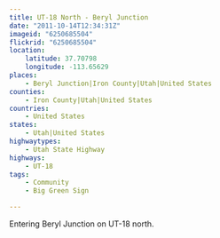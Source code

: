 ```yaml
---
title: UT-18 North - Beryl Junction
date: "2011-10-14T12:34:31Z"
imageid: "6250685504"
flickrid: "6250685504"
location:
    latitude: 37.70798
    longitude: -113.65629
places:
    - Beryl Junction|Iron County|Utah|United States
counties:
    - Iron County|Utah|United States
countries:
    - United States
states:
    - Utah|United States
highwaytypes:
    - Utah State Highway
highways:
    - UT-18
tags:
    - Community
    - Big Green Sign

---
```

Entering Beryl Junction on UT-18 north.